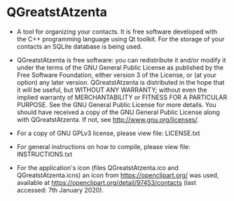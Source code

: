 # QGreatstAtzenta
* A tool for organizing your contacts. It is free software developed with the C++ programming language using Qt toolkit. For the storage of your contacts an SQLite database is being used.

* QGreatstAtzenta is free software: you can redistribute it and/or modify it under the terms of the GNU General Public License as published by the Free Software Foundation, either version 3 of the License, or (at your option) any later version. 
QGreatstAtzenta is distributed in the hope that it will be useful, but WITHOUT ANY WARRANTY; without even the implied warranty of MERCHANTABILITY or FITNESS FOR A PARTICULAR PURPOSE.  See the GNU General Public License for more details.
You should have received a copy of the GNU General Public License along with QGreatstAtzenta. If not, see <http://www.gnu.org/licenses/>. 

* For a copy of GNU GPLv3 license, please view file: LICENSE.txt

* For general instructions on how to compile, please view file: INSTRUCTIONS.txt

* For the application's icon (files QGreatstAtzenta.ico and QGreatstAtzenta.icns) an icon from <https://openclipart.org/> was used, available at <https://openclipart.org/detail/97453/contacts> (last accessed: 7th January 2020).
